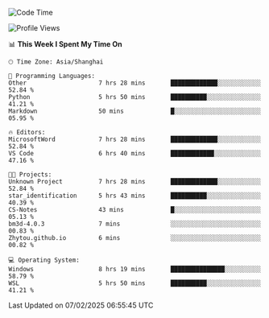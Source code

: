 <!--START_SECTION:waka-->
![Code Time](http://img.shields.io/badge/Code%20Time-2%2C244%20hrs%2013%20mins-blue)

![Profile Views](http://img.shields.io/badge/Profile%20Views-4-blue)

📊 **This Week I Spent My Time On** 

```text
🕑︎ Time Zone: Asia/Shanghai

💬 Programming Languages: 
Other                    7 hrs 28 mins       █████████████░░░░░░░░░░░░   52.84 % 
Python                   5 hrs 50 mins       ██████████░░░░░░░░░░░░░░░   41.21 % 
Markdown                 50 mins             █░░░░░░░░░░░░░░░░░░░░░░░░   05.95 % 

🔥 Editors: 
MicrosoftWord            7 hrs 28 mins       █████████████░░░░░░░░░░░░   52.84 % 
VS Code                  6 hrs 40 mins       ████████████░░░░░░░░░░░░░   47.16 % 

🐱‍💻 Projects: 
Unknown Project          7 hrs 28 mins       █████████████░░░░░░░░░░░░   52.84 % 
star_identification      5 hrs 43 mins       ██████████░░░░░░░░░░░░░░░   40.39 % 
CS-Notes                 43 mins             █░░░░░░░░░░░░░░░░░░░░░░░░   05.13 % 
bm3d-4.0.3               7 mins              ░░░░░░░░░░░░░░░░░░░░░░░░░   00.83 % 
Zhytou.github.io         6 mins              ░░░░░░░░░░░░░░░░░░░░░░░░░   00.82 % 

💻 Operating System: 
Windows                  8 hrs 19 mins       ███████████████░░░░░░░░░░   58.79 % 
WSL                      5 hrs 50 mins       ██████████░░░░░░░░░░░░░░░   41.21 % 
```


 Last Updated on 07/02/2025 06:55:45 UTC
<!--END_SECTION:waka-->